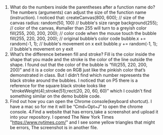 1. What do the numbers inside the parentheses after a function name do?
The numbers (arguments) can adjust the size of the function name (instruction). I noticed that:
createCanvas(800, 600); // size of the canvas
radius: random(50, 100) // bubble's size range 
background(255); // color of the canvas, #smaller than 255 will turn to a greyish color
fill(255, 200, 200, 200); // color code when the mouse touch the bubble
fill(255, 220, 200, 200); // original bubble’s color code 
bubble.x += random(-1, 1); // bubble's movement on x exit
bubble.y += random(-1, 1); // bubble's movement on y exit
2. What’s the difference between fill and stroke?
Fill is the color inside the shape that you made and the stroke is the color of the line outside the shape. 
I found out that the color of the bubble is “fill(255, 220, 200, 200)” 
and it is a color code on RGB just like the pinkish color that’s demonstrated in class. 
But I didn’t find which number represents the black stroke around the bubbles. 
I noticed that on P5 there is a reference for the square black stroke looks like 
“strokeWeight(4);stroke(51);rect(20, 20, 60, 60)” which I couldn't find something similar on the demo bubble code.   
3. Find out how you can open the Chrome console(keyboard shortcut).
I have a mac so for me it will be “Cmd+Opt+J” to open the chrome console. 
4.Find a website that has errors,take a screenshot and upload it into your repository.
I opened The New York Times "https://www.nytimes.com/" and I see some yellow triangles that might be errors,
The screenshot is in another file.

